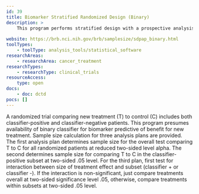 ```yaml
---
id: 39
title: Biomarker Stratified Randomized Design (Binary)
description: >
    This program performs stratified design with a prospective analysis plan and binary endpoint. 
    
website: https://brb.nci.nih.gov/brb/samplesize/sdpap_binary.html
toolTypes:
    - toolType: analysis_tools/statistical_software
researchAreas:
    - researchArea: cancer_treatment
researchTypes:
    - researchType: clinical_trials
resourceAccess:
    type: open
docs:
    - doc: dctd
pocs: []        
---
```

A randomized trial comparing new treatment (T) to control (C) includes both classifier-positive and classifier-negative patients. This program presumes  availability of binary classifier for biomarker predictive of benefit for new treatment. Sample size calculation for three analysis plans are provided. The first analysis plan determines sample size for the overall test comparing T to C for all randomized patients at reduced two-sided level alpha.  The second determines sample size for comparing T to C in the classifier-positive subset at two-sided .05 level.  For the third plan, first test for interaction between size of treatment effect and subset (classifier + or classifier -). If the interaction is non-significant, just compare treatments overall at two-sided significance level .05, otherwise, compare treatments within subsets at two-sided .05 level.
